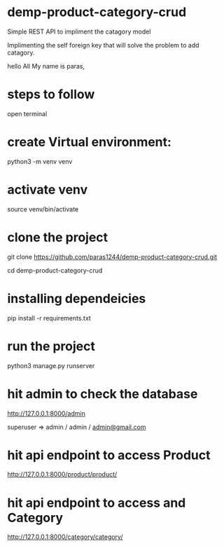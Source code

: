 # demp-product-category-crud
Simple REST API to impliment the catagory model

Implimenting the self foreign key that will solve the problem to add catagory.







hello All
My name is paras,


# steps to follow
open terminal


# create Virtual environment:
python3 -m venv venv

# activate venv
source venv/bin/activate


# clone the project
git clone https://github.com/paras1244/demp-product-category-crud.git 

cd demp-product-category-crud

# installing dependeicies
pip install -r requirements.txt

# run the project
python3 manage.py runserver


# hit admin to check the database
http://127.0.0.1:8000/admin

superuser => admin / admin / admin@gmail.com

# hit api endpoint to access Product
http://127.0.0.1:8000/product/product/

# hit api endpoint to access and Category
http://127.0.0.1:8000/category/category/
